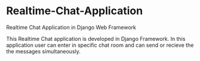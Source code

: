 # Realtime-Chat-Application
 Realtime Chat Application in Django Web Framework

This Realtime Chat application is developed in Django Framework. In this application user can enter in specific chat room and can send or recieve the the messages simultaneously.


